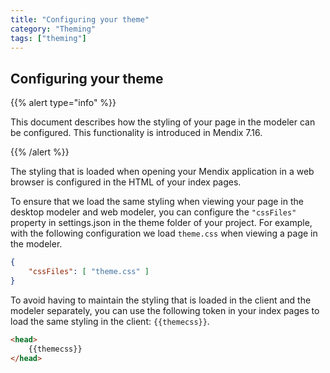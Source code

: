 ```yaml
---
title: "Configuring your theme"
category: "Theming"
tags: ["theming"]
---
```


## Configuring your theme

{{% alert type="info" %}}

This document describes how the styling of your page in the modeler can be configured. This functionality is introduced in Mendix 7.16.

{{% /alert %}}

The styling that is loaded when opening your Mendix application in a web browser is configured in the HTML of your index pages.

To ensure that we load the same styling when viewing your page in the desktop modeler and web modeler, you can configure the `"cssFiles"` property in settings.json in the theme folder of your project. For example, with the following configuration we load `theme.css` when viewing a page in the modeler.

```json
{
    "cssFiles": [ "theme.css" ]
}
```

To avoid having to maintain the styling that is loaded in the client and the modeler separately, you can use the following token in your index pages to load the same styling in the client: `{{themecss}}`.

```html
<head>
    {{themecss}}
</head>
```
